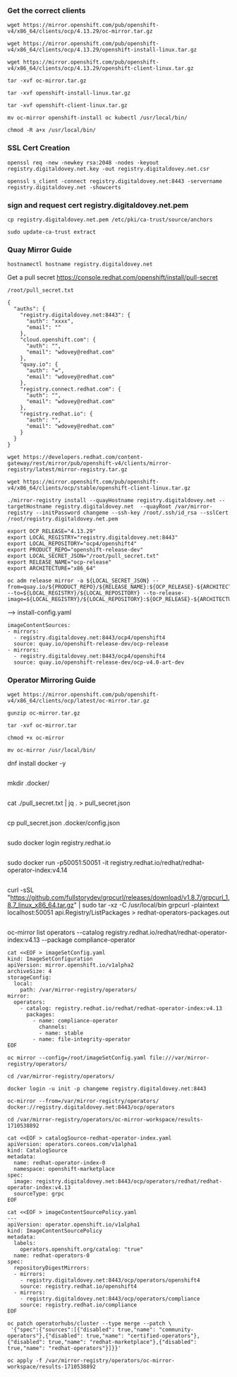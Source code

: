 ### Get the correct clients ###

```
wget https://mirror.openshift.com/pub/openshift-v4/x86_64/clients/ocp/4.13.29/oc-mirror.tar.gz
```
```
wget https://mirror.openshift.com/pub/openshift-v4/x86_64/clients/ocp/4.13.29/openshift-install-linux.tar.gz
```
```
wget https://mirror.openshift.com/pub/openshift-v4/x86_64/clients/ocp/4.13.29/openshift-client-linux.tar.gz
```

```
tar -xvf oc-mirror.tar.gz
```
```
tar -xvf openshift-install-linux.tar.gz
```
```
tar -xvf openshift-client-linux.tar.gz
```

```
mv oc-mirror openshift-install oc kubectl /usr/local/bin/
```
```
chmod -R a+x /usr/local/bin/
```

### SSL Cert Creation ###

```
openssl req -new -newkey rsa:2048 -nodes -keyout registry.digitaldovey.net.key -out registry.digitaldovey.net.csr
```
```
openssl s_client -connect registry.digitaldovey.net:8443 -servername registry.digitaldovey.net -showcerts
```
### sign and request cert registry.digitaldovey.net.pem ###

```
cp registry.digitaldovey.net.pem /etc/pki/ca-trust/source/anchors
```
```
sudo update-ca-trust extract
```

### Quay Mirror Guide ###

```
hostnamectl hostname registry.digitaldovey.net
```

Get a pull secret https://console.redhat.com/openshift/install/pull-secret

```
/root/pull_secret.txt
```

```
{
  "auths": {
    "registry.digitaldovey.net:8443": {
      "auth": "xxxx",
      "email": ""
    },
    "cloud.openshift.com": {
      "auth": "",
      "email": "wdovey@redhat.com"
    },
    "quay.io": {
      "auth": "=",
      "email": "wdovey@redhat.com"
    },
    "registry.connect.redhat.com": {
      "auth": "",
      "email": "wdovey@redhat.com"
    },
    "registry.redhat.io": {
      "auth": "",
      "email": "wdovey@redhat.com"
    }
  }
}
```
```
wget https://developers.redhat.com/content-gateway/rest/mirror/pub/openshift-v4/clients/mirror-registry/latest/mirror-registry.tar.gz
```
```
wget https://mirror.openshift.com/pub/openshift-v4/x86_64/clients/ocp/stable/openshift-client-linux.tar.gz
```
```
./mirror-registry install --quayHostname registry.digitaldovey.net --targetHostname registry.digitaldovey.net  --quayRoot /var/mirror-registry --initPassword changeme --ssh-key /root/.ssh/id_rsa --sslCert /root/registry.digitaldovey.net.pem
```
```
export OCP_RELEASE="4.13.29"
export LOCAL_REGISTRY="registry.digitaldovey.net:8443"
export LOCAL_REPOSITORY="ocp4/openshift4"
export PRODUCT_REPO="openshift-release-dev"
export LOCAL_SECRET_JSON="/root/pull_secret.txt"
export RELEASE_NAME="ocp-release"
export ARCHITECTURE="x86_64"  
```
```
oc adm release mirror -a ${LOCAL_SECRET_JSON} --from=quay.io/${PRODUCT_REPO}/${RELEASE_NAME}:${OCP_RELEASE}-${ARCHITECTURE} --to=${LOCAL_REGISTRY}/${LOCAL_REPOSITORY} --to-release-image=${LOCAL_REGISTRY}/${LOCAL_REPOSITORY}:${OCP_RELEASE}-${ARCHITECTURE}
```

--> install-config.yaml
```
imageContentSources:
- mirrors:
  - registry.digitaldovey.net:8443/ocp4/openshift4
  source: quay.io/openshift-release-dev/ocp-release
- mirrors:
  - registry.digitaldovey.net:8443/ocp4/openshift4
  source: quay.io/openshift-release-dev/ocp-v4.0-art-dev
```

### Operator Mirroring Guide ###

```
wget https://mirror.openshift.com/pub/openshift-v4/x86_64/clients/ocp/latest/oc-mirror.tar.gz
```
```
gunzip oc-mirror.tar.gz
```
```
tar -xvf oc-mirror.tar
```
```
chmod +x oc-mirror
```
```
mv oc-mirror /usr/local/bin/
```
dnf install docker -y
```
```
mkdir .docker/
```
```
cat ./pull_secret.txt | jq . > pull_secret.json
```
```
cp pull_secret.json .docker/config.json
```
```
sudo docker login registry.redhat.io
```
```
sudo docker run -p50051:50051 -it registry.redhat.io/redhat/redhat-operator-index:v4.14
```
```
curl -sSL "https://github.com/fullstorydev/grpcurl/releases/download/v1.8.7/grpcurl_1.8.7_linux_x86_64.tar.gz" | sudo tar -xz -C /usr/local/bin
grpcurl -plaintext localhost:50051 api.Registry/ListPackages > redhat-operators-packages.out
```
```
oc-mirror list operators --catalog registry.redhat.io/redhat/redhat-operator-index:v4.13 --package compliance-operator
```
cat <<EOF > imageSetConfig.yaml
kind: ImageSetConfiguration
apiVersion: mirror.openshift.io/v1alpha2
archiveSize: 4
storageConfig:
  local:
    path: /var/mirror-registry/operators/
mirror:
  operators:
    - catalog: registry.redhat.io/redhat/redhat-operator-index:v4.13
      packages:
        - name: compliance-operator
          channels:
          - name: stable
        - name: file-integrity-operator
EOF
```
```
oc mirror --config=/root/imageSetConfig.yaml file:///var/mirror-registry/operators/
```
```
cd /var/mirror-registry/operators/
```
```
docker login -u init -p changeme registry.digitaldovey.net:8443 
```
```
oc-mirror --from=/var/mirror-registry/operators/ docker://registry.digitaldovey.net:8443/ocp/operators
```
```
cd /var/mirror-registry/operators/oc-mirror-workspace/results-1710538892
```
```
cat <<EOF > catalogSource-redhat-operator-index.yaml
apiVersion: operators.coreos.com/v1alpha1
kind: CatalogSource
metadata:
  name: redhat-operator-index-0
  namespace: openshift-marketplace
spec:
  image: registry.digitaldovey.net:8443/ocp/operators/redhat/redhat-operator-index:v4.13
  sourceType: grpc
EOF
```
```
cat <<EOF > imageContentSourcePolicy.yaml
---
apiVersion: operator.openshift.io/v1alpha1
kind: ImageContentSourcePolicy
metadata:
  labels:
    operators.openshift.org/catalog: "true"
  name: redhat-operators-0
spec:
  repositoryDigestMirrors:
  - mirrors:
    - registry.digitaldovey.net:8443/ocp/operators/openshift4
    source: registry.redhat.io/openshift4
  - mirrors:
    - registry.digitaldovey.net:8443/ocp/operators/compliance
    source: registry.redhat.io/compliance
EOF
```
```
oc patch operatorhubs/cluster --type merge --patch \
 '{"spec":{"sources":[{"disabled": true,"name": "community-operators"},{"disabled": true,"name": "certified-operators"},{"disabled": true,"name": "redhat-marketplace"},{"disabled": true,"name": "redhat-operators"}]}}'
```
```
oc apply -f /var/mirror-registry/operators/oc-mirror-workspace/results-1710538892
```
